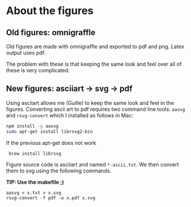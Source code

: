 # About the figures

## Old figures: omnigraffle

Old figures are made with omnigraffle and exported to pdf and png.
Latex output uses pdf.

The problem with these is that keeping the same look and feel over all of these is very complicated.

## New figures: asciiart -> svg -> pdf

Using asciiart allows me (Guille) to keep the same look and feel in the figures.
Converting ascii art to pdf requires two command line tools: `aasvg` and `rsvg-convert` which I installed as follows in Mac:

```bash
npm install -g aasvg
sudo apt-get install librsvg2-bin
```
If the previous apt-get does not work

```
 brew install librsvg
```

Figure source code is asciiart and named `*-ascii.txt`.
We then convert them to svg using the following commands.

**TIP: Use the makefile ;)**

```
aasvg < x.txt > x.svg
rsvg-convert -f pdf -o x.pdf x.svg
```